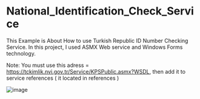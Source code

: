 # National_Identification_Check_Service
This Example is About How to use Turkish Republic ID Number Checking Service. In this project, I used ASMX Web service and Windows Forms technology.

Note: You must use this adress = https://tckimlik.nvi.gov.tr/Service/KPSPublic.asmx?WSDL, then add it to service references ( it located in references )


 


![image](https://user-images.githubusercontent.com/47334942/137358851-b049272d-65c3-4325-9dec-ea5258f27b10.png)




